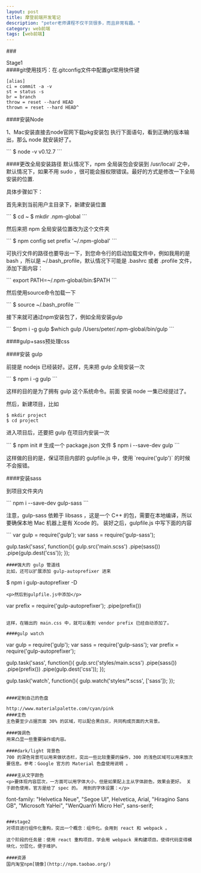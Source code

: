 ```yaml
---
layout: post
title: 摩登前端开发笔记
description: "peter老师课程不仅干货很多，而且非常有趣。"
category: web前端
tags: [web前端]
---
```


###<div style="text-align">Stage1</div>
####git使用技巧：在.gitconfig文件中配置git常用快件键
```
[alias]
ci = commit -a -v
st = status -s
br = branch
throw = reset --hard HEAD
thrown = reset --hard HEAD^
```

####安装Node
<p>1、Mac安装直接去node官网下载pkg安装包
执行下面语句，看到正确的版本输出，那么 node 就安装好了。</p>
```
$ node -v
v0.12.7
```

####更改全局安装路径
默认情况下，npm 全局装包会安装到 /usr/local/ 之中，默认情况下，如果不用 sudo ，很可能会报权限错误。最好的方式是修改一下全局安装的位置.<br>

具体步骤如下：<br>

<p>首先来到当前用户主目录下，新建安装位置</p>
```
$ cd ~
$ mkdir .npm-global
```

<p>然后来把 npm 全局安装位置改为这个文件夹</p>
```
$ npm config set prefix '~/.npm-global'
```

<p>可执行文件的路径也要导出一下，到您命令行的启动加载文件中，例如我用的是bash ，所以是 ~/.bash_profile，默认情况下可能是 .bashrc 或者 .profile 文件，添加下面内容：</p>
```
export PATH=~/.npm-global/bin:$PATH
```

<p>然后使用source命令加载一下</p>
```
$ source ~/.bash_profile
```

<p>接下来就可通过npm安装包了，例如全局安装gulp</p>
```
$npm i -g gulp
$which gulp
/Users/peter/.npm-global/bin/gulp
```

####gulp+sass预处理css

####安装 gulp

<p>前提是 nodejs 已经装好。这样，先来把 gulp 全局安装一次</p>
```
$ npm i -g gulp
```

<p>这样的目的是为了拥有 gulp 这个系统命令。前面 安装 node 一集已经提过了。

然后，新建项目，比如</p>
```
$ mkdir project
$ cd project
```

<p>进入项目后，还要把 gulp 在项目内安装一次</p>
```
$ npm init # 生成一个 package.json 文件
$ npm i --save-dev gulp
```

<p>这样做的目的是，保证项目内部的 gulpfile.js 中，使用 `require('gulp')` 的时候不会报错。</p>

####安装sass
<p>到项目文件夹内</p>
```
npm i --save-dev gulp-sass
```

<p>注意，gulp-sass 依赖于 libsass ，这是一个 C++ 的包，需要在本地编译，所以要确保本地 Mac 机器上是有 Xcode 的。 装好之后，gulpfile.js 中写下面的内容</p>
```
var gulp = require('gulp');
var sass = require('gulp-sass');

gulp.task('sass', function(){
  gulp.src('main.scss')
      .pipe(sass())
      .pipe(gulp.dest('css'));
});
```
####强大的 gulp 管道线
比如，还可以扩展添加 gulp-autoprefixer 进来

```
$ npm i gulp-autoprefixer -D
```
<p>然后到gulpfile.js中添加</p>
```
var prefix = require('gulp-autoprefixer');
        .pipe(prefix())
```

这样，在输出的 main.css 中，就可以看到 vendor prefix 已经自动添加了。

####gulp watch
```
var gulp = require('gulp');
var sass = require('gulp-sass');
var prefix = require('gulp-autoprefixer');

gulp.task('sass', function(){
  gulp.src('styles/main.scss')
      .pipe(sass())
      .pipe(prefix())
      .pipe(gulp.dest('css'));
});

gulp.task('watch', function(){
  gulp.watch('styles/*.scss', ['sass']);
});
```

####定制自己的色盘

http://www.materialpalette.com/cyan/pink
####主色
主色要至少占据页面 30% 的区域，可以配合黑白灰，共同构成页面的大背景。

####强调色
用来凸显一些重要操作或内容。

####dark/light 背景色
700 的深色背景可以用来做状态栏，突出一些比较重要的操作，300 的浅色区域可以用来放次要信息。参考：Google 官方的 Material 色盘使用说明 。

####主从文字颜色
<p>要体现内容层次，一方面可以用字体大小，但是如果配上主从字体颜色，效果会更好。 关于颜色使用，官方是给了 spec 的。 用到的字体设置：</p>

```
font-family: "Helvetica Neue", "Segoe UI", Helvetica, Arial, "Hiragino Sans GB", "Microsoft YaHei", "WenQuanYi Micro Hei", sans-serif;
```

###stage2
对项目进行组件化重构，突出一个概念：组件化。会用到 react 和 webpack 。

这个阶段的任务是：使用 react 重构项目，学会用 webpack 来构建项目。使得代码变得模块化，分层化，便于维护。

####资源
国内淘宝npm[镜像](http://npm.taobao.org/)





